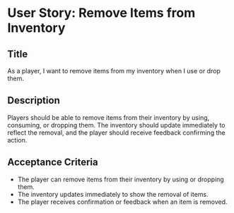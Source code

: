 
# User Story: Remove Items from Inventory

## Title
As a player, I want to remove items from my inventory when I use or drop them.

## Description
Players should be able to remove items from their inventory by using, consuming, or dropping them. The inventory should update immediately to reflect the removal, and the player should receive feedback confirming the action.

## Acceptance Criteria
- The player can remove items from their inventory by using or dropping them.
- The inventory updates immediately to show the removal of items.
- The player receives confirmation or feedback when an item is removed.
